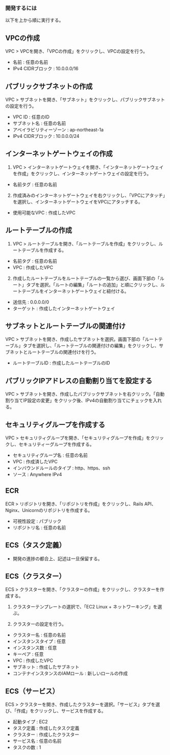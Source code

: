 ### 開発するには

以下を上から順に実行する。

## VPCの作成

VPC > VPCを開き、「VPCの作成」をクリックし、VPCの設定を行う。

* 名前 : 任意の名前
* IPv4 CIDRブロック : 10.0.0.0/16

## パブリックサブネットの作成

VPC > サブネットを開き、「サブネット」をクリックし、パブリックサブネットの設定を行う。

* VPC ID : 任意のID
* サブネット名 : 任意の名前
* アベイラビリティーゾーン : ap-northeast-1a
* IPv4 CIDRブロック : 10.0.0.0/24

## インターネットゲートウェイの作成

1. VPC > インターネットゲートウェイを開き、「インターネットゲートウェイを作成」をクリックし、インターネットゲートウェイの設定を行う。

* 名前タグ : 任意の名前

2. 作成済みのインターネットゲートウェイを右クリックし、「VPCにアタッチ」を選択し、インターネットゲートウェイをVPCにアタッチする。

* 使用可能なVPC : 作成したVPC

## ルートテーブルの作成

1. VPC > ルートテーブルを開き、「ルートテーブルを作成」をクリックし、ルートテーブルを作成する。

* 名前タグ : 任意の名前
* VPC : 作成したVPC

2. 作成したルートテーブルをルートテーブルの⼀覧から選び、画⾯下部の「ルート」タブを選択。「ルートの編集」「ルートの追加」と順にクリックし、ルートテーブルをインターネットゲートウェイと紐付ける。

* 送信先 : 0.0.0.0/0
* ターゲット : 作成したインターネットゲートウェイ

## サブネットとルートテーブルの関連付け

VPC > サブネットを開き、作成したサブネットを選択。画⾯下部の「ルートテーブル」タブを選択し、「ルートテーブルの関連付けの編集」をクリックし、サブネットとルートテーブルの関連付けを行う。

* ルートテーブルID : 作成したルートテーブルのID

## パブリックIPアドレスの⾃動割り当てを設定する

VPC > サブネットを開き、作成したパブリックサブネットを右クリック。「⾃動割り当てIP設定の変更」をクリック後、IPv4の⾃動割り当てにチェックを⼊れる。

## セキュリティグループを作成する

VPC > セキュリティグループを開き、「セキュリティグループを作成」をクリックし、セキュリティーグループを作成する。

* セキュリティグループ名 : 任意の名前
* VPC : 作成済したVPC
* インバウンドルールのタイプ : http、https、ssh
* ソース : Anywhere IPv4

## ECR

ECR > リポジトリを開き、「リポジトリを作成」をクリックし、Rails API、Nginx、Unicornのリポジトリを作成する。

* 可視性設定 : パブリック
* リポジトリ名 : 任意の名前

## ECS（タスク定義）

* 開発の進捗の都合上、記述は一旦保留する。

## ECS（クラスター）

ECS > クラスターを開き、「クラスターの作成」をクリックし、クラスターを作成する。

1. クラスターテンプレートの選択で、「EC2 Linux + ネットワーキング」を選ぶ。

2. クラスターの設定を行う。

* クラスター名 : 任意の名前
* インスタンスタイプ : 任意
* インスタンス数 : 任意 
* キーペア : 任意
* VPC : 作成したVPC
* サブネット : 作成したサブネット
* コンテナインスタンスのIAMロール : 新しいロールの作成

## ECS（サービス）

ECS > クラスターを開き、作成したクラスターを選択。「サービス」タブを選び、「作成」をクリックし、サービスを作成する。

* 起動タイプ : EC2  
* タスク定義 : 作成したタスク定義
* クラスター : 作成したクラスター
* サービス名 : 任意の名前
* タスクの数 : 1

